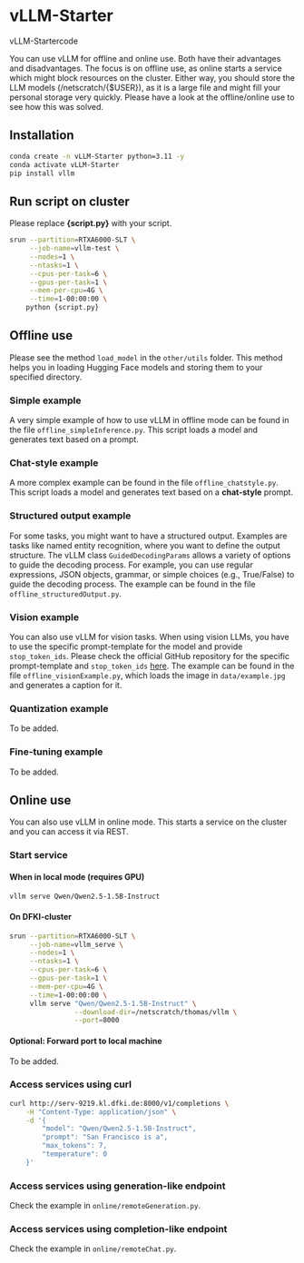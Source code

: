 # vLLM-Starter
vLLM-Startercode

You can use vLLM for offline and online use.
Both have their advantages and disadvantages.
The focus is on offline use, as online starts a service which might block resources on the cluster.
Either way, you should store the LLM models (/netscratch/{$USER}), as it is a large file and might fill your personal storage very quickly.
Please have a look at the offline/online use to see how this was solved.

## Installation
```bash
conda create -n vLLM-Starter python=3.11 -y
conda activate vLLM-Starter
pip install vllm
```

## Run script on cluster
Please replace **{script.py}** with your script.
```bash
srun --partition=RTXA6000-SLT \
     --job-name=vllm-test \
     --nodes=1 \
     --ntasks=1 \
     --cpus-per-task=6 \
     --gpus-per-task=1 \
     --mem-per-cpu=4G \
     --time=1-00:00:00 \
    python {script.py}
```

## Offline use

Please see the method `load_model` in the `other/utils` folder. 
This method helps you in loading Hugging Face models and storing them to your specified directory.

### Simple example
A very simple example of how to use vLLM in offline mode can be found in the file `offline_simpleInference.py`.
This script loads a model and generates text based on a prompt.

### Chat-style example
A more complex example can be found in the file `offline_chatstyle.py`.
This script loads a model and generates text based on a **chat-style** prompt.

### Structured output example
For some tasks, you might want to have a structured output.
Examples are tasks like named entity recognition, where you want to define the output structure.
The vLLM class `GuidedDecodingParams` allows a variety of options to guide the decoding process.
For example, you can use regular expressions, JSON objects, grammar, or simple choices (e.g., True/False) to guide the decoding process.
The example can be found in the file `offline_structuredOutput.py`.

### Vision example
You can also use vLLM for vision tasks.
When using vision LLMs, you have to use the specific prompt-template for the model and provide `stop_token_ids`.
Please check the official GitHub repository for the specific prompt-template and `stop_token_ids` [here](https://github.com/vllm-project/vllm/blob/main/examples/offline_inference/vision_language.py).
The example can be found in the file `offline_visionExample.py`, which loads the image in `data/example.jpg` and generates a caption for it.

### Quantization example
To be added.

### Fine-tuning example
To be added.

## Online use
You can also use vLLM in online mode.
This starts a service on the cluster and you can access it via REST.

### Start service

#### When in local mode (requires GPU)
```bash
vllm serve Qwen/Qwen2.5-1.5B-Instruct
```

#### On DFKI-cluster
```bash
srun --partition=RTXA6000-SLT \
     --job-name=vllm_serve \
     --nodes=1 \
     --ntasks=1 \
     --cpus-per-task=6 \
     --gpus-per-task=1 \
     --mem-per-cpu=4G \
     --time=1-00:00:00 \
     vllm serve "Qwen/Qwen2.5-1.5B-Instruct" \
                --download-dir=/netscratch/thomas/vllm \
                --port=8000
```

#### Optional: Forward port to local machine
To be added.

### Access services using curl

```bash
curl http://serv-9219.kl.dfki.de:8000/v1/completions \
    -H "Content-Type: application/json" \
    -d '{
        "model": "Qwen/Qwen2.5-1.5B-Instruct",
        "prompt": "San Francisco is a",
        "max_tokens": 7,
        "temperature": 0
    }'
```

### Access services using generation-like endpoint
Check the example in `online/remoteGeneration.py`.

### Access services using completion-like endpoint
Check the example in `online/remoteChat.py`. 